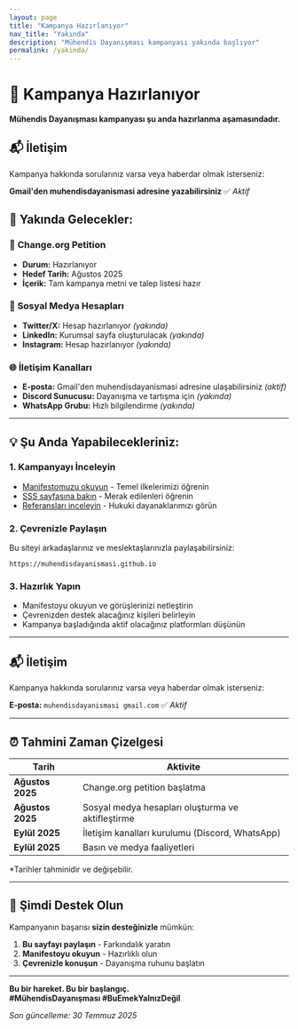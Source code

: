 ```yaml
---
layout: page
title: "Kampanya Hazırlanıyor"
nav_title: "Yakında"
description: "Mühendis Dayanışması kampanyası yakında başlıyor"
permalink: /yakinda/
---
```


# 🚧 Kampanya Hazırlanıyor

**Mühendis Dayanışması kampanyası şu anda hazırlanma aşamasındadır.**

## 📬 **İletişim**

Kampanya hakkında sorularınız varsa veya haberdar olmak isterseniz:

**Gmail'den muhendisdayanismasi adresine yazabilirsiniz** ✅ *Aktif*

## 📅 Yakında Gelecekler:

### 📝 **Change.org Petition**
- **Durum:** Hazırlanıyor
- **Hedef Tarih:** Ağustos 2025  
- **İçerik:** Tam kampanya metni ve talep listesi hazır

### 📱 **Sosyal Medya Hesapları**
- **Twitter/X:** Hesap hazırlanıyor *(yakında)*
- **LinkedIn:** Kurumsal sayfa oluşturulacak *(yakında)*  
- **Instagram:** Hesap hazırlanıyor *(yakında)*

### 🌐 **İletişim Kanalları**
- **E-posta:** Gmail'den muhendisdayanismasi adresine ulaşabilirsiniz *(aktif)*
- **Discord Sunucusu:** Dayanışma ve tartışma için *(yakında)*
- **WhatsApp Grubu:** Hızlı bilgilendirme *(yakında)*

---

## 💡 **Şu Anda Yapabilecekleriniz:**

### 1. **Kampanyayı İnceleyin**
- [Manifestomuzu okuyun](/manifesto/) - Temel ilkelerimizi öğrenin
- [SSS sayfasına bakın](/sss/) - Merak edilenleri öğrenin  
- [Referansları inceleyin](/referanslar/) - Hukuki dayanaklarımızı görün

### 2. **Çevrenizle Paylaşın**
Bu siteyi arkadaşlarınız ve meslektaşlarınızla paylaşabilirsiniz:
```
https://muhendisdayanismasi.github.io
```

### 3. **Hazırlık Yapın**
- Manifestoyu okuyun ve görüşlerinizi netleştirin
- Çevrenizden destek alacağınız kişileri belirleyin
- Kampanya başladığında aktif olacağınız platformları düşünün

---

## 📬 **İletişim**

Kampanya hakkında sorularınız varsa veya haberdar olmak isterseniz:

**E-posta:** `muhendisdayanismasi gmail.com` ✅ *Aktif*

---

## ⏰ **Tahmini Zaman Çizelgesi**

| Tarih | Aktivite |
|-------|----------|
| **Ağustos 2025** | Change.org petition başlatma |
| **Ağustos 2025** | Sosyal medya hesapları oluşturma ve aktifleştirme |
| **Eylül 2025** | İletişim kanalları kurulumu (Discord, WhatsApp) |
| **Eylül 2025** | Basın ve medya faaliyetleri |

*Tarihler tahminidir ve değişebilir.

---

## 🤝 **Şimdi Destek Olun**

Kampanyanın başarısı **sizin desteğinizle** mümkün:

1. **Bu sayfayı paylaşın** - Farkındalık yaratın
2. **Manifestoyu okuyun** - Hazırlıklı olun  
3. **Çevrenizle konuşun** - Dayanışma ruhunu başlatın

---

**Bu bir hareket. Bu bir başlangıç.**  
**#MühendisDayanışması #BuEmekYalnızDeğil**

*Son güncelleme: 30 Temmuz 2025*
